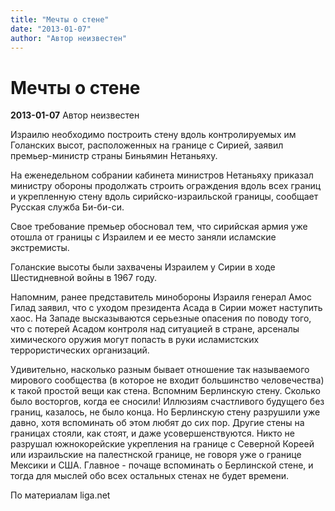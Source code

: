 ```yaml
---
title: "Мечты о стене"
date: "2013-01-07"
author: "Автор неизвестен"
---
```


# Мечты о стене

**2013-01-07** Автор неизвестен

Израилю необходимо построить стену вдоль контролируемых им Голанских высот, расположенных на границе с Сирией, заявил премьер-министр страны Биньямин Нетаньяху.

На еженедельном собрании кабинета министров Нетаньяху приказал министру обороны продолжать строить ограждения вдоль всех границ и укрепленную стену вдоль сирийско-израильской границы, сообщает Русская служба Би-би-си.

Свое требование премьер обосновал тем, что сирийская армия уже отошла от границы с Израилем и ее место заняли исламские экстремисты.

Голанские высоты были захвачены Израилем у Сирии в ходе Шестидневной войны в 1967 году.

Напомним, ранее представитель минобороны Израиля генерал Амос Гилад заявил, что с уходом президента Асада в Сирии может наступить хаос. На Западе высказываются серьезные опасения по поводу того, что с потерей Асадом контроля над ситуацией в стране, арсеналы химического оружия могут попасть в руки исламистских террористических организаций.

Удивительно, насколько разным бывает отношение так называемого мирового сообщества (в которое не входит большинство человечества) к такой простой вещи как стена. Вспомним Берлинскую стену. Сколько было восторгов, когда ее сносили! Иллюзиям счастливого будущего без границ, казалось, не было конца. Но Берлинскую стену разрушили уже давно, хотя вспоминать об этом любят до сих пор. Другие стены на границах стояли, как стоят, и даже усовершенствуются. Никто не разрушал южнокорейские укрепления на границе с Северной Кореей или израильские на палестнской границе, не говоря уже о границе Мексики и США. Главное - почаще вспоминать о Берлинской стене, и тогда для мыслей обо всех остальных стенах не будет времени.

По материалам liga.net